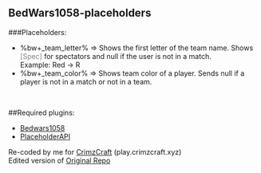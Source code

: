 BedWars1058-placeholders
---

###Placeholders:

* %bw+_team_letter% => Shows the first letter of the team name. Shows <a style="color: gray;">[Spec]</a> for spectators and null if the user is not in a match.<br>Example: Red -> R
* %bw+_team_color%  => Shows team color of a player. Sends null if a player is not in a match or not in a team.
<br>

##Required plugins:
* [Bedwars1058](https://polymart.org/resource/bedwars1058.1152)
* [PlaceholderAPI](https://www.spigotmc.org/resources/placeholderapi.6245/)

Re-coded by me for [CrimzCraft](https://discord.crimzcraft.xyz/) (play.crimzcraft.xyz)<br>
Edited version of [Original Repo](https://github.com/Tanguygab/BW1058-PlaceholderAPI-Expansion)


